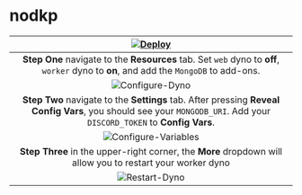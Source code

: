 # nodkp

[![Deploy](https://www.herokucdn.com/deploy/button.svg)](https://heroku.com/deploy) |
:---------:|
**Step One** navigate to the **Resources** tab. Set `web` dyno to **off**, `worker` dyno to **on**, and add the `MongoDB` to add-ons. |
![Configure-Dyno](https://raw.githubusercontent.com/softban/nodkp/master/setup/configure-dyno.png) |
**Step Two** navigate to the **Settings** tab. After pressing **Reveal Config Vars**, you should see your `MONGODB_URI`. Add your `DISCORD_TOKEN` to **Config Vars**. |
![Configure-Variables](https://raw.githubusercontent.com/softban/nodkp/master/setup/configure-variables.png) |
**Step Three** in the upper-right corner, the **More** dropdown will allow you to restart your worker dyno |
![Restart-Dyno](https://raw.githubusercontent.com/softban/nodkp/master/setup/restart-dyno.png) |
